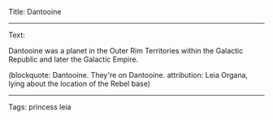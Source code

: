 Title: Dantooine

----

Text: 

Dantooine was a planet in the Outer Rim Territories within the Galactic Republic and later the Galactic Empire.

(blockquote: Dantooine. They're on Dantooine. attribution:
Leia Organa, lying about the location of the Rebel base)

----

Tags: princess leia